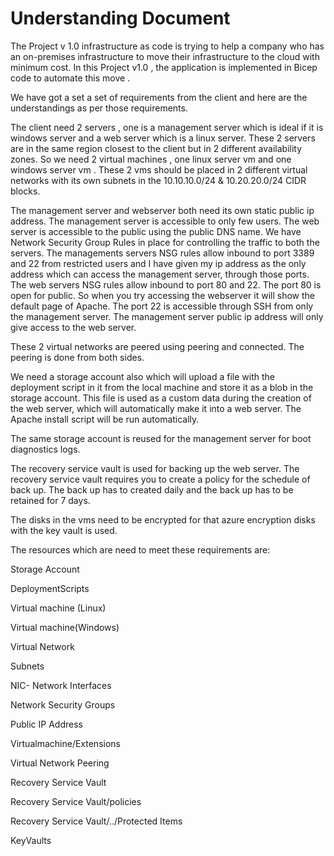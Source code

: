 # Understanding Document
The Project v 1.0 infrastructure as code is trying to help a company who has an on-premises infrastructure to move their infrastructure to the cloud with minimum cost.
In this Project v1.0 , the application is implemented in Bicep code to automate this move .

We have got a set a set of requirements from the client and here are the understandings as per those requirements.


The client need 2 servers , one is a management server which is ideal if it is windows server and a web server which is a linux server.
These 2 servers are in the same region closest to the client but in 2 different availability zones. So we need 2 virtual machines , one linux server vm and one windows server vm . 
These 2 vms should be placed in 2 different virtual networks with its own subnets in the 10.10.10.0/24 & 10.20.20.0/24 CIDR blocks.

The management server and webserver both need its own static public ip address. The management server is accessible to only few users. The web server is accessible to the public using the public DNS name.
We have Network Security Group Rules in place for controlling the traffic to both the servers.
The managements servers NSG rules allow inbound to port 3389 and 22 from restricted users and I have given my ip address as the only address which can access the management server, through those ports.
The web servers NSG rules allow inbound to port 80 and 22. The port 80 is open for public. So when you try accessing the webserver it will show the default page of Apache.
The port 22 is accessible through SSH from only the management server. The management server public ip address will only give access to the web server.

These 2 virtual networks are peered using peering and connected. The peering is done from both sides.

We need a storage account also which will upload a file with the deployment script in it from the local machine and store it as a blob in the storage account. This file is used as a custom data during the creation of the web server, which will automatically make it into a web server. The Apache install script will be run automatically.

The same storage account is reused for the management server for boot diagnostics logs. 

The recovery service vault is used for backing up the web server. The recovery service vault requires you to create a policy for the schedule of back up. The back up has to created daily and the back up has to be retained for 7 days. 

The disks in the vms need to be encrypted for that azure encryption disks with the key vault is used. 

The resources which are need to meet these requirements are:

Storage Account

DeploymentScripts

Virtual machine (Linux)

Virtual machine(Windows)

Virtual Network

Subnets

NIC- Network Interfaces

Network Security Groups

Public IP Address

Virtualmachine/Extensions

Virtual Network Peering

Recovery Service Vault

Recovery Service Vault/policies

Recovery Service Vault/../Protected Items

KeyVaults

